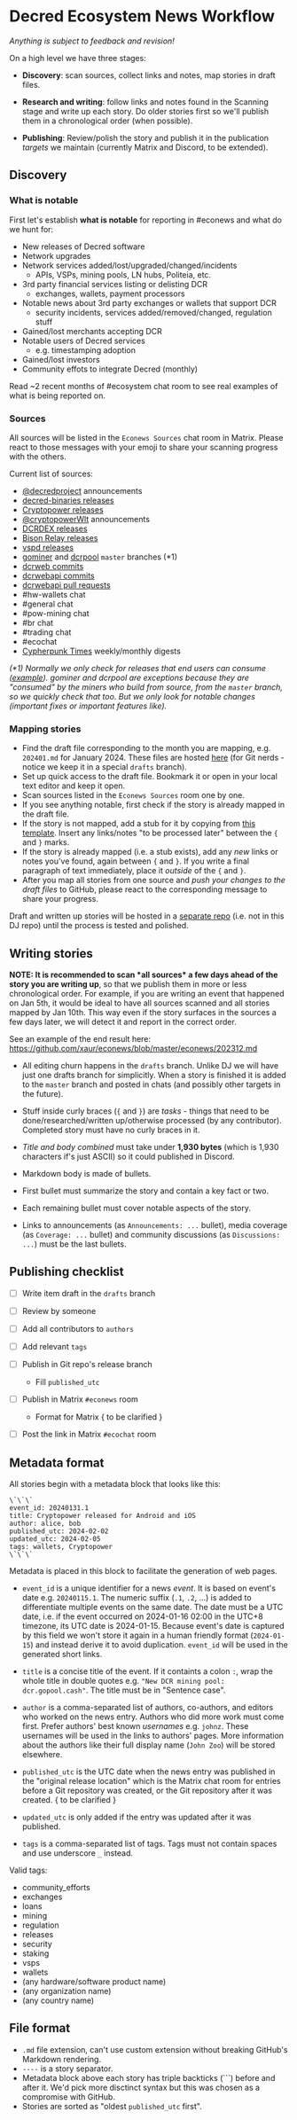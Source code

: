 # Decred Ecosystem News Workflow

*Anything is subject to feedback and revision!*

On a high level we have three stages:

- **Discovery**: scan sources, collect links and notes, map stories in draft files.

- **Research and writing**: follow links and notes found in the Scanning stage and write up each story. Do older stories first so we'll publish them in a chronological order (when possible).

- **Publishing**: Review/polish the story and publish it in the publication *targets* we maintain (currently Matrix and Discord, to be extended).


## Discovery


### What is notable

First let's establish **what is notable** for reporting in #econews and what do we hunt for:

- New releases of Decred software
- Network upgrades
- Network services added/lost/upgraded/changed/incidents
  - APIs, VSPs, mining pools, LN hubs, Politeia, etc.
- 3rd party financial services listing or delisting DCR
  - exchanges, wallets, payment processors
- Notable news about 3rd party exchanges or wallets that support DCR
  - security incidents, services added/removed/changed, regulation stuff
- Gained/lost merchants accepting DCR
- Notable users of Decred services
  - e.g. timestamping adoption
- Gained/lost investors
- Community effots to integrate Decred (monthly)

Read ~2 recent months of #ecosystem chat room to see real examples of what is being reported on.


### Sources

All sources will be listed in the `Econews Sources` chat room in Matrix. Please react to those messages with your emoji to share your scanning progress with the others.

Current list of sources:

- [@decredproject](https://twitter.com/decredproject) announcements
- [decred-binaries releases](https://github.com/decred/decred-binaries/releases)
- [Cryptopower releases](https://github.com/crypto-power/cryptopower/releases)
- [@cryptopowerWlt](https://twitter.com/cryptopowerWlt) announcements
- [DCRDEX releases](https://github.com/decred/dcrdex/releases)
- [Bison Relay releases](https://github.com/companyzero/bisonrelay/releases)
- [vspd releases](https://github.com/decred/vspd/releases)
- [gominer](https://github.com/decred/gominer/commits/master) and [dcrpool](https://github.com/decred/dcrpool/commits/master) `master` branches (\*1)
- [dcrweb commits](https://github.com/decred/dcrweb/commits/master)
- [dcrwebapi commits](https://github.com/decred/dcrwebapi/commits/master)
- [dcrwebapi pull requests](https://github.com/decred/dcrwebapi/pulls?q=is%3Apr)
- #hw-wallets chat
- #general chat
- #pow-mining chat
- #br chat
- #trading chat
- #ecochat
- [Cypherpunk Times](https://www.cypherpunktimes.com/page/2/) weekly/monthly digests

*(\*1) Normally we only check for releases that end users can consume ([example](https://github.com/decred/decred-binaries/releases)). gominer and dcrpool are exceptions because they are "consumed" by the miners who build from source, from the `master` branch, so we quickly check that too. But we only look for notable changes (important fixes or important features like).*


### Mapping stories

- Find the draft file corresponding to the month you are mapping, e.g. `202401.md` for January 2024. These files are hosted [here](https://github.com/xaur/econews/tree/drafts/econews) (for Git nerds - notice we keep it in a special `drafts` branch).
- Set up quick access to the draft file. Bookmark it or open in your local text editor and keep it open.
- Scan sources listed in the `Econews Sources` room one by one.
- If you see anything notable, first check if the story is already mapped in the draft file.
- If the story is not mapped, add a stub for it by copying from [this template](https://github.com/xaur/econews/blob/drafts/templates.md). Insert any links/notes "to be processed later" between the `{` and `}` marks.
- If the story is already mapped (i.e. a stub exists), add any *new* links or notes you've found, again between `{` and `}`. If you write a final paragraph of text immediately, place it *outside* of the `{` and `}`.
- After you map all stories from one source and *push your changes to the draft files* to GitHub, please react to the corresponding message to share your progress.

Draft and written up stories will be hosted in a [separate repo](https://github.com/xaur/econews) (i.e. not in this DJ repo) until the process is tested and polished.


## Writing stories

**NOTE: It is recommended to scan \*all sources\* a few days ahead of the story you are writing up**, so that we publish them in more or less chronological order. For example, if you are writing an event that happened on Jan 5th, it would be ideal to have all sources scanned and all stories mapped by Jan 10th. This way even if the story surfaces in the sources a few days later, we will detect it and report in the correct order.

See an example of the end result here: https://github.com/xaur/econews/blob/master/econews/202312.md

- All editing churn happens in the `drafts` branch. Unlike DJ we will have just one drafts branch for simplicitly. When a story is finished it is added to the `master` branch and posted in chats (and possibly other targets in the future).

- Stuff inside curly braces (`{` and `}`) are *tasks* - things that need to be done/researched/written up/otherwise processed (by any contributor). Completed story must have no curly braces in it.

- *Title and body combined* must take under **1,930 bytes** (which is 1,930 characters if's just ASCII) so it could published in Discord.

- Markdown body is made of bullets.

- First bullet must summarize the story and contain a key fact or two.

- Each remaining bullet must cover notable aspects of the story.

- Links to announcements (as `Announcements: ...` bullet), media coverage (as `Coverage: ...` bullet) and community discussions (as `Discussions: ...`) must be the last bullets.


## Publishing checklist

- [ ] Write item draft in the `drafts` branch
- [ ] Review by someone
- [ ] Add all contributors to `authors`
- [ ] Add relevant `tags`
- [ ] Publish in Git repo's release branch
  - Fill `published_utc`
- [ ] Publish in Matrix `#econews` room
  - Format for Matrix { to be clarified }
- [ ] Post the link in Matrix `#ecochat` room


## Metadata format

All stories begin with a metadata block that looks like this:

```
\`\`\`
event_id: 20240131.1
title: Cryptopower released for Android and iOS
author: alice, bob
published_utc: 2024-02-02
updated_utc: 2024-02-05
tags: wallets, Cryptopower
\`\`\`
```

Metadata is placed in this block to facilitate the generation of web pages.

- `event_id` is a unique identifier for a news *event*. It is based on event's date e.g. `20240115.1`. The numeric suffix (`.1`, `.2`, ...) is added to differentiate multiple events on the same date. The date must be a UTC date, i.e. if the event occurred on 2024-01-16 02:00 in the UTC+8 timezone, its UTC date is 2024-01-15. Because event's date is captured by this field we won't store it again in a human friendly format (`2024-01-15`) and instead derive it to avoid duplication. `event_id` will be used in the generated short links.

- `title` is a concise title of the event. If it containts a colon `:`, wrap the whole title in double quotes e.g. `"New DCR mining pool: dcr.gopool.cash"`. The title must be in "Sentence case".

- `author` is a comma-separated list of authors, co-authors, and editors who worked on the news entry. Authors who did more work must come first. Prefer authors' best known *usernames* e.g. `johnz`. These usernames will be used in the links to authors' pages. More information about the authors like their full display name (`John Zoo`) will be stored elsewhere.

- `published_utc` is the UTC date when the news entry was published in the "original release location" which is the Matrix chat room for entries before a Git repository was created, or the Git repository after it was created. { to be clarified }

- `updated_utc` is only added if the entry was updated after it was published.

- `tags` is a comma-separated list of tags. Tags must not contain spaces and use underscore `_` instead.

Valid tags:

- community\_efforts
- exchanges
- loans
- mining
- regulation
- releases
- security
- staking
- vsps
- wallets
- (any hardware/software product name)
- (any organization name)
- (any country name)


## File format

- `.md` file extension, can't use custom extension without breaking GitHub's Markdown rendering.
- `----` is a story separator.
- Metadata block above each story has triple backticks (\`\`\`) before and after it. We'd pick more disctinct syntax but this was chosen as a compromise with GitHub.
- Stories are sorted as "oldest `published_utc` first".
